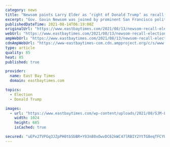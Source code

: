 ```yaml
---
category: news
title: "Newsom paints Larry Elder as ‘right of Donald Trump’ as recall election heats up"
excerpt: "Gov. Gavin Newsom was joined by prominent San Francisco politicians at Manny’s in San Francisco’s Mission District on Friday."
publishedDateTime: 2021-08-14T06:19:00Z
originalUrl: "https://www.eastbaytimes.com/2021/08/13/newsom-recall-election-heats-up-as-governor-and-candidates-hit-the-campaign-trail/"
webUrl: "https://www.eastbaytimes.com/2021/08/13/newsom-recall-election-heats-up-as-governor-and-candidates-hit-the-campaign-trail/"
ampWebUrl: "https://www.eastbaytimes.com/2021/08/13/newsom-recall-election-heats-up-as-governor-and-candidates-hit-the-campaign-trail/amp/"
cdnAmpWebUrl: "https://www-eastbaytimes-com.cdn.ampproject.org/c/s/www.eastbaytimes.com/2021/08/13/newsom-recall-election-heats-up-as-governor-and-candidates-hit-the-campaign-trail/amp/"
type: article
quality: 85
heat: 85
published: true

provider:
  name: East Bay Times
  domain: eastbaytimes.com

topics:
  - Election
  - Donald Trump

images:
  - url: "https://www.eastbaytimes.com/wp-content/uploads/2021/08/SJM-L-CAMPAIGN-0814-09-1.jpg?w=1024&#038;h=685"
    width: 1024
    height: 685
    isCached: true

secured: "uEPx2TVPGq3JZpPH0tbSbBR+Y93n80xOwvDC62kWC47lRBIY2YtTG8eqTFCYUDZGoXDpmIEeHhxQntKssdJDwrUSdvu0vq5m+yo4M/Y6gmqkG3fSZOG/5tfOjylSlmxRTHqvECzwo+uJDhJhUOGq7MCQsTibENwDFY3OXkH+Serxmgm32S+chSAVN2snf5MPQ9VL11B9DS6x1XoX9pL/grLy4R9CI/xNebkhvGjH+8cHJnoNiTfDdDTiD4UGCTSVpVrEoJhBfb89AVcb61og25gvTJ/18i/GFRrLOPXsyuGf+/oKdvjSAxPpxzXc1FwJEHOxbitxIWVx4U/7H7YX4fltHcG5jcbd6oR3wcuQuuA=;8UNJfeQ1ucbYsBICJ9yLlA=="
---
```


